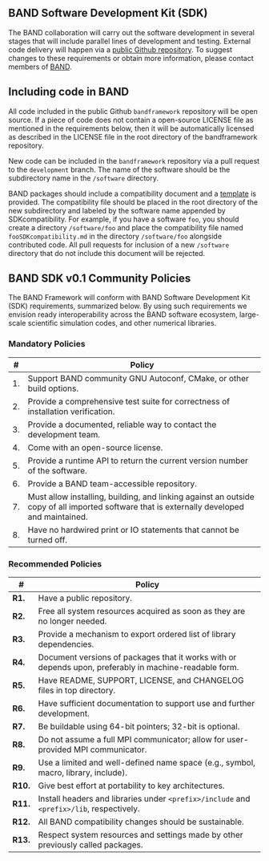 ## BAND Software Development Kit (SDK)

The BAND collaboration will carry out the software development in several stages that will include parallel lines of development and testing. External code delivery will happen via a [public Github repository](https://github.com/bandframework/bandframework). To suggest changes to these requirements or obtain more information, please contact members of [BAND](https://bandframework.github.io/team).

## Including code in BAND

All code included in the public Github `bandframework` repository will be open source.  If a piece of code does not contain a open-source LICENSE file as mentioned in the requirements below, then it will be automatically licensed as described in the LICENSE file in the root directory of the bandframework repository.  

New code can be included in the `bandframework` repository via a pull request to the `development` branch.  The name of the software should be the subdirectory name in the `/software` directory.  

BAND packages should include a compatibility document and a [template](https://raw.githubusercontent.com/bandframework/bandframework/main/resources/sdkpolicies/template.md) is provided. The compatibility  file should be placed in the root directory of the new subdirectory and labeled by the software name appended by SDKcompatibility.  For example, if you have a software `foo`, you should create a directory `/software/foo` and place the compatibility file named `fooSDKcompatibility.md` in the directory `/software/foo` alongside contributed code.  All pull requests for inclusion of a new `/software` directory  that do not include this document will be rejected.

## BAND SDK v0.1 Community Policies

The BAND Framework will conform with BAND Software Development Kit (SDK) requirements, summarized below. By using such requirements we envision ready interoperability across the BAND software ecosystem, large-scale scientific simulation codes, and other numerical libraries.

### Mandatory Policies

| # | Policy                 |
|---|-----------------------|
| 1. | Support BAND community GNU Autoconf, CMake, or other build options.
| 2. | Provide a comprehensive test suite for correctness of installation verification.
| 3. | Provide a documented, reliable way to contact the development team.
| 4. | Come with an open-source license.
| 5. | Provide a runtime API to return the current version number of the software.
| 6. | Provide a BAND team-accessible repository.
| 7. | Must allow installing, building, and linking against an outside copy of all imported software that is externally developed and maintained.
| 8. |  Have no hardwired print or IO statements that cannot be turned off.

### Recommended Policies

| # | Policy                 |
|---|------------------------|
|**R1.**| Have a public repository.
|**R2.**| Free all system resources acquired as soon as they are no longer needed.
|**R3.**| Provide a mechanism to export ordered list of library dependencies.
|**R4.**| Document versions of packages that it works with or depends upon, preferably in machine-readable form.
|**R5.**| Have README, SUPPORT, LICENSE, and CHANGELOG files in top directory.
|**R6.**| Have sufficient documentation to support use and further development.
|**R7.**| Be buildable using 64-bit pointers; 32-bit is optional.
|**R8.**| Do not assume a full MPI communicator; allow for user-provided MPI communicator.
|**R9.**| Use a limited and well-defined name space (e.g., symbol, macro, library, include).
|**R10.**| Give best effort at portability to key architectures.
|**R11.**| Install headers and libraries under `<prefix>/include` and `<prefix>/lib`, respectively.
|**R12.**| All BAND compatibility changes should be sustainable.
|**R13.**| Respect system resources and settings made by other previously called packages.
